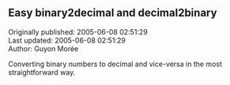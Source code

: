 ## Easy binary2decimal and decimal2binary  
Originally published: 2005-06-08 02:51:29  
Last updated: 2005-06-08 02:51:29  
Author: Guyon Morée  
  
Converting binary numbers to decimal and vice-versa in the most straightforward way.